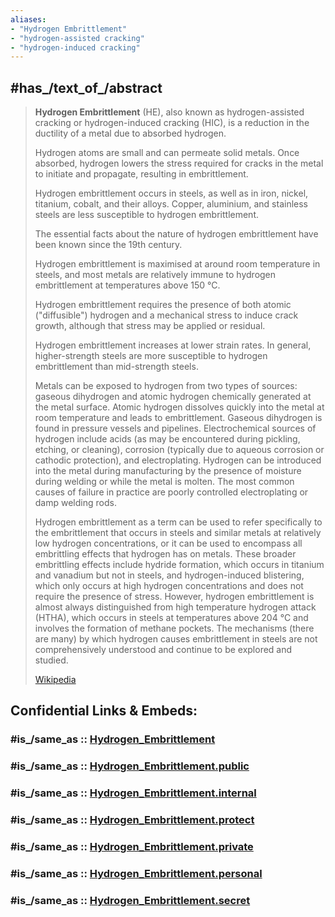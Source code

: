 ```yaml
---
aliases:
- "Hydrogen Embrittlement"
- "hydrogen-assisted cracking"
- "hydrogen-induced cracking"
---
```


## #has_/text_of_/abstract 

> **Hydrogen Embrittlement** (HE), also known as hydrogen-assisted cracking 
> or hydrogen-induced cracking (HIC), 
> is a reduction in the ductility of a metal due to absorbed hydrogen. 
> 
> Hydrogen atoms are small and can permeate solid metals. 
> Once absorbed, hydrogen lowers the stress required for 
> cracks in the metal to initiate and propagate, resulting in embrittlement. 
> 
> Hydrogen embrittlement occurs in steels, as well as in iron, nickel, titanium, cobalt, and their alloys. 
> Copper, aluminium, and stainless steels are less susceptible to hydrogen embrittlement.
>
> The essential facts about the nature of hydrogen embrittlement have been known since the 19th century.
>
> Hydrogen embrittlement is maximised at around room temperature in steels, 
> and most metals are relatively immune to hydrogen embrittlement at temperatures above 150 °C. 
> 
> Hydrogen embrittlement requires the presence of both atomic ("diffusible") hydrogen 
> and a mechanical stress to induce crack growth, although that stress may be applied or residual. 
> 
> Hydrogen embrittlement increases at lower strain rates. In general, 
> higher-strength steels are more susceptible to hydrogen embrittlement than mid-strength steels.
>
> Metals can be exposed to hydrogen from two types of sources: 
> gaseous dihydrogen and atomic hydrogen chemically generated at the metal surface. 
> Atomic hydrogen dissolves quickly into the metal at room temperature and leads to embrittlement. 
> Gaseous dihydrogen is found in pressure vessels and pipelines. 
> Electrochemical sources of hydrogen include acids (as may be encountered during pickling, etching, or cleaning), corrosion (typically due to aqueous corrosion or cathodic protection), and electroplating. Hydrogen can be introduced into the metal during manufacturing by the presence of moisture during welding or while the metal is molten. The most common causes of failure in practice are poorly controlled electroplating or damp welding rods.
>
> Hydrogen embrittlement as a term can be used to refer specifically to the embrittlement that occurs in steels and similar metals at relatively low hydrogen concentrations, or it can be used to encompass all embrittling effects that hydrogen has on metals. These broader embrittling effects include hydride formation, which occurs in titanium and vanadium but not in steels, and hydrogen-induced blistering, which only occurs at high hydrogen concentrations and does not require the presence of stress. However, hydrogen embrittlement is almost always distinguished from high temperature hydrogen attack (HTHA), which occurs in steels at temperatures above 204 °C and involves the formation of methane pockets. The mechanisms (there are many) by which hydrogen causes embrittlement in steels are not comprehensively understood and continue to be explored and studied.
>
> [Wikipedia](https://en.wikipedia.org/wiki/Hydrogen%20embrittlement) 


## Confidential Links & Embeds: 

### #is_/same_as :: [Hydrogen_Embrittlement](/_Standards/Chemistry/Chemical_Element/Group-01-Alkali/Hydrogen/Hydrogen_Embrittlement.md) 

### #is_/same_as :: [Hydrogen_Embrittlement.public](/_public/Chemistry/Chemical_Element/Group-01-Alkali/Hydrogen/Hydrogen_Embrittlement.public.md) 

### #is_/same_as :: [Hydrogen_Embrittlement.internal](/_internal/Chemistry/Chemical_Element/Group-01-Alkali/Hydrogen/Hydrogen_Embrittlement.internal.md) 

### #is_/same_as :: [Hydrogen_Embrittlement.protect](/_protect/Chemistry/Chemical_Element/Group-01-Alkali/Hydrogen/Hydrogen_Embrittlement.protect.md) 

### #is_/same_as :: [Hydrogen_Embrittlement.private](/_private/Chemistry/Chemical_Element/Group-01-Alkali/Hydrogen/Hydrogen_Embrittlement.private.md) 

### #is_/same_as :: [Hydrogen_Embrittlement.personal](/_personal/Chemistry/Chemical_Element/Group-01-Alkali/Hydrogen/Hydrogen_Embrittlement.personal.md) 

### #is_/same_as :: [Hydrogen_Embrittlement.secret](/_secret/Chemistry/Chemical_Element/Group-01-Alkali/Hydrogen/Hydrogen_Embrittlement.secret.md)

